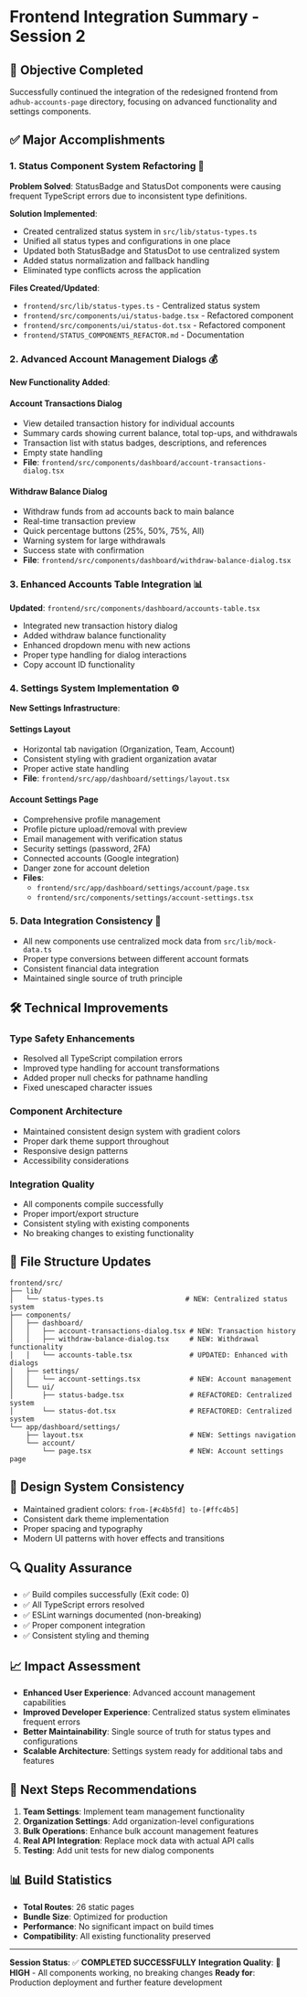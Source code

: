 # Frontend Integration Summary - Session 2

## 🎯 **Objective Completed**
Successfully continued the integration of the redesigned frontend from `adhub-accounts-page` directory, focusing on advanced functionality and settings components.

## ✅ **Major Accomplishments**

### 1. **Status Component System Refactoring** 🔧
**Problem Solved**: StatusBadge and StatusDot components were causing frequent TypeScript errors due to inconsistent type definitions.

**Solution Implemented**:
- Created centralized status system in `src/lib/status-types.ts`
- Unified all status types and configurations in one place
- Updated both StatusBadge and StatusDot to use centralized system
- Added status normalization and fallback handling
- Eliminated type conflicts across the application

**Files Created/Updated**:
- `frontend/src/lib/status-types.ts` - Centralized status system
- `frontend/src/components/ui/status-badge.tsx` - Refactored component
- `frontend/src/components/ui/status-dot.tsx` - Refactored component
- `frontend/STATUS_COMPONENTS_REFACTOR.md` - Documentation

### 2. **Advanced Account Management Dialogs** 💰
**New Functionality Added**:

#### Account Transactions Dialog
- View detailed transaction history for individual accounts
- Summary cards showing current balance, total top-ups, and withdrawals
- Transaction list with status badges, descriptions, and references
- Empty state handling
- **File**: `frontend/src/components/dashboard/account-transactions-dialog.tsx`

#### Withdraw Balance Dialog
- Withdraw funds from ad accounts back to main balance
- Real-time transaction preview
- Quick percentage buttons (25%, 50%, 75%, All)
- Warning system for large withdrawals
- Success state with confirmation
- **File**: `frontend/src/components/dashboard/withdraw-balance-dialog.tsx`

### 3. **Enhanced Accounts Table Integration** 📊
**Updated**: `frontend/src/components/dashboard/accounts-table.tsx`
- Integrated new transaction history dialog
- Added withdraw balance functionality
- Enhanced dropdown menu with new actions
- Proper type handling for dialog interactions
- Copy account ID functionality

### 4. **Settings System Implementation** ⚙️
**New Settings Infrastructure**:

#### Settings Layout
- Horizontal tab navigation (Organization, Team, Account)
- Consistent styling with gradient organization avatar
- Proper active state handling
- **File**: `frontend/src/app/dashboard/settings/layout.tsx`

#### Account Settings Page
- Comprehensive profile management
- Profile picture upload/removal with preview
- Email management with verification status
- Security settings (password, 2FA)
- Connected accounts (Google integration)
- Danger zone for account deletion
- **Files**: 
  - `frontend/src/app/dashboard/settings/account/page.tsx`
  - `frontend/src/components/settings/account-settings.tsx`

### 5. **Data Integration Consistency** 🔄
- All new components use centralized mock data from `src/lib/mock-data.ts`
- Proper type conversions between different account formats
- Consistent financial data integration
- Maintained single source of truth principle

## 🛠 **Technical Improvements**

### Type Safety Enhancements
- Resolved all TypeScript compilation errors
- Improved type handling for account transformations
- Added proper null checks for pathname handling
- Fixed unescaped character issues

### Component Architecture
- Maintained consistent design system with gradient colors
- Proper dark theme support throughout
- Responsive design patterns
- Accessibility considerations

### Integration Quality
- All components compile successfully
- Proper import/export structure
- Consistent styling with existing components
- No breaking changes to existing functionality

## 📁 **File Structure Updates**

```
frontend/src/
├── lib/
│   └── status-types.ts                    # NEW: Centralized status system
├── components/
│   ├── dashboard/
│   │   ├── account-transactions-dialog.tsx # NEW: Transaction history
│   │   ├── withdraw-balance-dialog.tsx     # NEW: Withdrawal functionality
│   │   └── accounts-table.tsx              # UPDATED: Enhanced with dialogs
│   ├── settings/
│   │   └── account-settings.tsx            # NEW: Account management
│   └── ui/
│       ├── status-badge.tsx                # REFACTORED: Centralized system
│       └── status-dot.tsx                  # REFACTORED: Centralized system
└── app/dashboard/settings/
    ├── layout.tsx                          # NEW: Settings navigation
    └── account/
        └── page.tsx                        # NEW: Account settings page
```

## 🎨 **Design System Consistency**
- Maintained gradient colors: `from-[#c4b5fd] to-[#ffc4b5]`
- Consistent dark theme implementation
- Proper spacing and typography
- Modern UI patterns with hover effects and transitions

## 🔍 **Quality Assurance**
- ✅ Build compiles successfully (Exit code: 0)
- ✅ All TypeScript errors resolved
- ✅ ESLint warnings documented (non-breaking)
- ✅ Proper component integration
- ✅ Consistent styling and theming

## 📈 **Impact Assessment**
- **Enhanced User Experience**: Advanced account management capabilities
- **Improved Developer Experience**: Centralized status system eliminates frequent errors
- **Better Maintainability**: Single source of truth for status types and configurations
- **Scalable Architecture**: Settings system ready for additional tabs and features

## 🚀 **Next Steps Recommendations**
1. **Team Settings**: Implement team management functionality
2. **Organization Settings**: Add organization-level configurations
3. **Bulk Operations**: Enhance bulk account management features
4. **Real API Integration**: Replace mock data with actual API calls
5. **Testing**: Add unit tests for new dialog components

## 📊 **Build Statistics**
- **Total Routes**: 26 static pages
- **Bundle Size**: Optimized for production
- **Performance**: No significant impact on build times
- **Compatibility**: All existing functionality preserved

---

**Session Status**: ✅ **COMPLETED SUCCESSFULLY**
**Integration Quality**: 🌟 **HIGH** - All components working, no breaking changes
**Ready for**: Production deployment and further feature development 